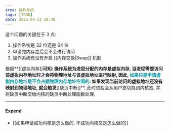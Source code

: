 ```yaml
---
area: 操作系统
tags: [TODO]
date: 2023-04-12 18:48
---
```

这个问题的关键在于 3 点:
1. 操作系统是 32 位还是 64 位
2. 申请完内存之后会不会进行访问
3. 操作系统有没有开启 [[内存交换|Swap]] 机制

根据**[[虚拟内存]]**可知:
操作系统为进程分配的内存是虚拟内存, 当进程需要访问该虚拟内存地址时才会将物理地址与该虚拟地址进行映射, 因此, **<font color="#0593A2">如果只是申请虚拟内存地址是不会占据物理内存地址空间的</font>**. 
如果发现当前访问的虚拟地址还没有映射到物理地址, 就会触发**[[缺页中断]]**, 此时进程会从用户态切换到内核态, 并将缺页中断交给内核的缺页中断处理函数处理. 



---
#### Expend
- [[如果申请成功内核是怎么做的, 不成功内核又是怎么做的]]
